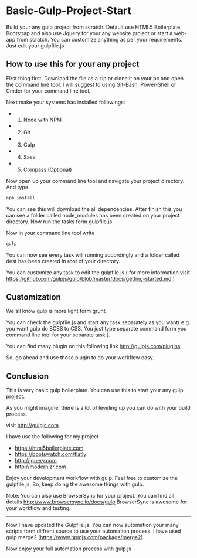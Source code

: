 # Basic-Gulp-Project-Start
Build your any gulp project from scratch. Default use HTML5 Boilerplate, Bootstrap and also use Jquery for your any website project or start a web-app from scratch. You can customize anything as per your requirements. Just edit your gulpfile.js

## How to use this for your any project
First thing first. Download the file as a zip or clone it on your pc and open the command line tool. I will suggest to using Git-Bash, Power-Shell or Cmder for your command line tool.

Next make your systems has installed followings:
- 1. Node with NPM
- 2. Git
- 3. Gulp
- 4. Sass
- 5. Compass (Optional)

Now open up your command line tool and navigate your project directory. And type
```JavaScript
npm install
```
You can see this will download the all dependencies. After finish this you can see a folder called node_modules has been created on your project directory. Now run the tasks form gulpfile.js

Now in your command line tool write
```JavaScript
gulp
```
You can now see every task will running accordingly and a folder called dest has been created in root of your directory.

You can customize any task to edit the gulpfile.js ( for more information visit https://github.com/gulpjs/gulp/blob/master/docs/getting-started.md )

## Customization 

We all know gulp is more light form grunt.

You can check the gulpfile.js and start any task separately as you want( e.g. you want gulp do SCSS to CSS. You just type separate command form you command line tool for your separate task ).

You can find many plugin on this following link
http://gulpjs.com/plugins

So, go ahead and use those plugin to do your workflow easy.

## Conclusion
This is very basic gulp boilerplate. You can use this to start your any gulp project. 

As you might imagine, there is a lot of leveling up you can do with your build process.

visit http://gulpjs.com

I have use the following for my project
- https://html5boilerplate.com
- https://bootswatch.com/flatly
- http://jquery.com
- http://modernizr.com

Enjoy your development workflow with gulp. Feel free to customize the gulpfile.js.
So, keep doing the awesome things with gulp.

Note: You can also use BrowserSync for your project. You can find all details http://www.browsersync.io/docs/gulp
BrowserSync is awesome for your workflow and testing.

******************************
Now I have updated the Gulpfile.js. You can now automation your many scripts form diffrent source to use your automation process. I have used gulp merge2 (https://www.npmjs.com/package/merge2).

Now enjoy your full automation process with gulp js





